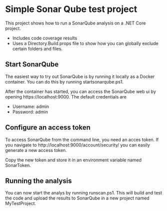 # Simple Sonar Qube test project

This project shows how to run a SonarQube analysis on a .NET Core project. 

- Includes code coverage results
- Uses a Directory.Build.props file to show how you can globally exclude certain folders and files.

## Start SonarQube

The easiest way to try out SonarQube is by running it locally as a Docker container. You can do this by running startsonarqube.ps1.

After the container has started, you can access the SonarQube web ui by opening https://localhost:9000. The default credentials are 

- Username: admin
- Password: admin

## Configure an access token

To access SonarQube from the command line, you need an acces token. If you navigate to http://localhost:9000/account/security/ you can easily generate a new access token.

Copy the new token and store it in an environment variable named SonarToken.

## Running the analysis

You can now start the analys by running runscan.ps1.
This will build and test the code and upload the results to SonarQube in a new project named MyTestProject.